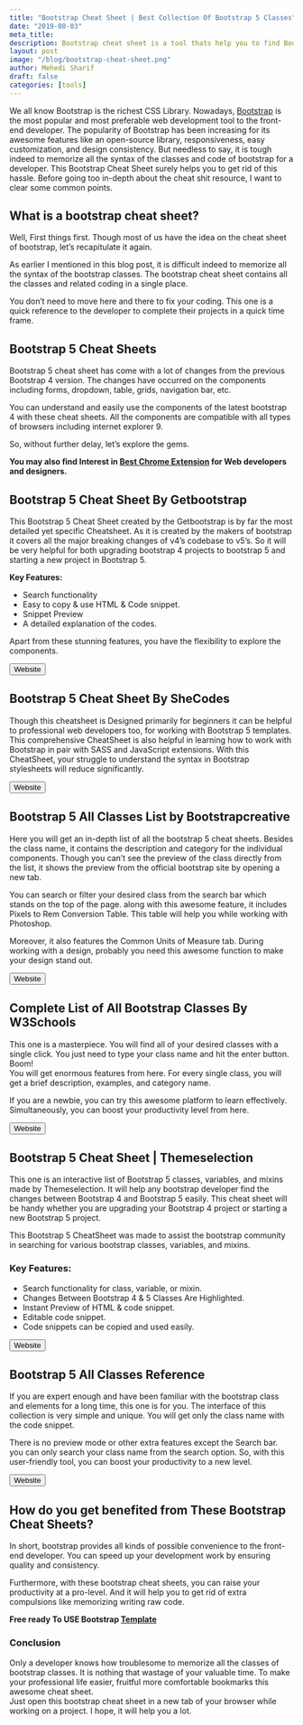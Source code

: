 ```yaml
---
title: "Bootstrap Cheat Sheet | Best Collection Of Bootstrap 5 Classes"
date: "2019-08-03"
meta_title:
description: Bootstrap cheat sheet is a tool thats help you to find Bootstrap Classes/tag quickly as your requirement. It relieve you from memorizeing Bootstrap clases.
layout: post
image: "/blog/bootstrap-cheat-sheet.png"
author: Mehedi Sharif
draft: false
categories: [tools]
---
```


We all know Bootstrap is the richest CSS Library. Nowadays, <A href="https://getbootstrap.com/">Bootstrap</A> is the most popular and most preferable web development tool to the front-end developer. The popularity of Bootstrap has been increasing for its awesome features like an open-source library, responsiveness, easy customization, and design consistency. But needless to say, it is tough indeed to memorize all the syntax of the classes and code of bootstrap for a developer. This Bootstrap Cheat Sheet surely helps you to get rid of this hassle. Before going too in-depth about the cheat shit resource, I want to clear some common points.

## What is a bootstrap cheat sheet?

Well, First things first. Though most of us have the idea on the cheat sheet of bootstrap, let’s recapitulate it again.

As earlier I mentioned in this blog post, it is difficult indeed to memorize all the syntax of the bootstrap classes. The bootstrap cheat sheet contains all the classes and related coding in a single place.

You don’t need to move here and there to fix your coding. This one is a quick reference to the developer to complete their projects in a quick time frame.

## Bootstrap 5 Cheat Sheets

Bootstrap 5 cheat sheet has come with a lot of changes from the previous Bootstrap 4 version. The changes have occurred on the components including forms, dropdown, table, grids, navigation bar, etc.

You can understand and easily use the components of the latest bootstrap 4 with these cheat sheets. All the components are compatible with all types of browsers including internet explorer 9.

So, without further delay, let’s explore the gems.

**You may also find Interest in <A href="/best-chrome-extensions/">Best Chrome Extension</A> for Web developers and designers.**

## Bootstrap 5 Cheat Sheet By Getbootstrap

<Mockup src="/blog/getbootstrap-cheatsheet.png" alt="Bootstrap 5 Cheat Sheet" />

This Bootstrap 5 Cheat Sheet created by the Getbootstrap is by far the most detailed yet specific Cheatsheet. As it is created by the makers of bootstrap it covers all the major breaking changes of v4’s codebase to v5’s. So it will be very helpful for both upgrading bootstrap 4 projects to bootstrap 5 and starting a new project in Bootstrap 5.

**Key Features:**

- Search functionality
- Easy to copy & use HTML & Code snippet.
- Snippet Preview
- A detailed explanation of the codes.

Apart from these stunning features, you have the flexibility to explore the components.

<Button href="https://getbootstrap.com/docs/5.0/examples/cheatsheet/">Website</Button>

## Bootstrap 5 Cheat Sheet By SheCodes

<Mockup src="/blog/shecodes-cheatsheet.png" alt="Bootstrap 5 Cheat Sheet" />

Though this cheatsheet is Designed primarily for beginners it can be helpful to professional web developers too, for working with Bootstrap 5 templates. This comprehensive CheatSheet is also helpful in learning how to work with Bootstrap in pair with SASS and JavaScript extensions. With this CheatSheet, your struggle to understand the syntax in Bootstrap stylesheets will reduce significantly.

<Button href="https://cheatsheets.shecodes.io/bootstrap">Website</Button>

## Bootstrap 5 All Classes List by Bootstrapcreative

<Mockup src="/blog/bootstrapcreative-cheatsheet.png" alt="Bootstrap 5 All Classes" />

Here you will get an in-depth list of all the bootstrap 5 cheat sheets. Besides the class name, it contains the description and category for the individual components. Though you can’t see the preview of the class directly from the list, it shows the preview from the official bootstrap site by opening a new tab.

You can search or filter your desired class from the search bar which stands on the top of the page. along with this awesome feature, it includes Pixels to Rem Conversion Table. This table will help you while working with Photoshop.

Moreover, it also features the Common Units of Measure tab. During working with a design, probably you need this awesome function to make your design stand out.

<Button href="https://bootstrapcreative.com/resources/bootstrap-5-cheat-sheet-classes-index/">Website</Button>

## Complete List of All Bootstrap Classes By W3Schools

<Mockup src="/blog/w3schools-cheatsheet.png" alt="bootstrap classes list" />

This one is a masterpiece. You will find all of your desired classes with a single click. You just need to type your class name and hit the enter button. Boom!  
You will get enormous features from here. For every single class, you will get a brief description, examples, and category name.

If you are a newbie, you can try this awesome platform to learn effectively. Simultaneously, you can boost your productivity level from here.

<Button href="https://www.w3schools.com/bootstrap/bootstrap_ref_all_classes.asp">Website</Button>

## Bootstrap 5 Cheat Sheet | Themeselection

<Mockup src="/blog/themeselection-cheatsheet.png" alt="Bootstrap 5 Cheat Sheet" />

This one is an interactive list of Bootstrap 5 classes, variables, and mixins made by Themeselection. It will help any bootstrap developer find the changes between Bootstrap 4 and Bootstrap 5 easily. This cheat sheet will be handy whether you are upgrading your Bootstrap 4 project or starting a new Bootstrap 5 project.

This Bootstrap 5 CheatSheet was made to assist the bootstrap community in searching for various bootstrap classes, variables, and mixins.

### **Key Features:**

- Search functionality for class, variable, or mixin.
- Changes Between Bootstrap 4 & 5 Classes Are Highlighted.
- Instant Preview of HTML & code snippet.
- Editable code snippet.
- Code snippets can be copied and used easily.

<Button href="https://bootstrap-cheatsheet.themeselection.com/">Website</Button>

## Bootstrap 5 All Classes Reference

<Mockup src="/blog/kursbootstrap-cheatsheet.png" alt="Bootstrap 5 All Classes Reference" />

If you are expert enough and have been familiar with the bootstrap class and elements for a long time, this one is for you. The interface of this collection is very simple and unique. You will get only the class name with the code snippet.

There is no preview mode or other extra features except the Search bar. you can only search your class name from the search option. So, with this user-friendly tool, you can boost your productivity to a new level.

<Button href="https://cheatsheet.kursbootstrap.pl/">Website</Button>

## How do you get benefited from These Bootstrap Cheat Sheets?

In short, bootstrap provides all kinds of possible convenience to the front-end developer. You can speed up your development work by ensuring quality and consistency.

Furthermore, with these bootstrap cheat sheets, you can raise your productivity at a pro-level. And it will help you to get rid of extra compulsions like memorizing writing raw code.

**Free ready To USE Bootstrap <A href="/free-bootstrap-templates/">Template</A>**

### Conclusion

Only a developer knows how troublesome to memorize all the classes of bootstrap classes. It is nothing that wastage of your valuable time. To make your professional life easier, fruitful more comfortable bookmarks this awesome cheat sheet.  
Just open this bootstrap cheat sheet in a new tab of your browser while working on a project. I hope, it will help you a lot.
